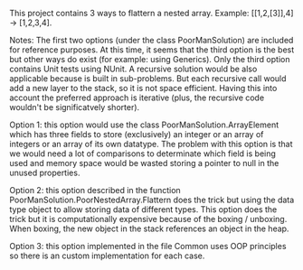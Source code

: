 This project contains 3 ways to flattern a nested array.
Example: [[1,2,[3]],4] -> [1,2,3,4]. 

Notes: The first two options (under the class PoorManSolution) are included for reference purposes.
       At this time, it seems that the third option is the best but other ways do exist (for example: using Generics).
       Only the third option contains Unit tests using NUnit.
       A recursive solution would be also applicable because is built in sub-problems.
       But each recursive call would add a new layer to the stack, so it is not space efficient.
       Having this into account the preferred approach is iterative (plus, the recursive code wouldn't be significatvely shorter).

Option 1: this option would use the class PoorManSolution.ArrayElement which has three fields to store (exclusively) an integer or 
          an array of integers or an array of its own datatype. 
          The problem with this option is that we would need a lot of comparisons to determinate which field is being used and 
          memory space would be wasted storing a pointer to null in the unused properties.

Option 2: this option described in the function PoorManSolution.PoorNestedArray.Flattern does the trick but using the data type object
          to allow storing data of different types.
          This option does the trick but it is computationally expensive because of the boxing / unboxing. 
          When boxing, the new object in the stack references an object in the heap.

Option 3: this option implemented in the file Common uses OOP principles so there is an custom implementation for each case.
